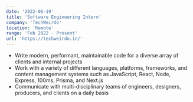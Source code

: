 ```yaml
---
date: '2022-06-19'
title: 'Software Engineering Intern'
company: 'TechWeirdo'
location: 'Remote'
range: 'Feb 2022 - Present'
url: 'https://techweirdo.in/'
---
```


- Write modern, performant, maintainable code for a diverse array of clients and internal projects
- Work with a variety of different languages, platforms, frameworks, and content management systems such as JavaScript, React, Node, Express, 100ms, Prisma, and Next.js
- Communicate with multi-disciplinary teams of engineers, designers, producers, and clients on a daily basis
